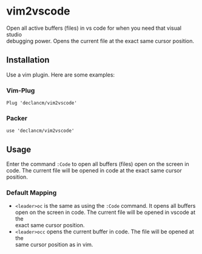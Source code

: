 # vim2vscode

Open all active buffers (files) in vs code for when you need that visual studio\
debugging power. Opens the current file at the exact same cursor position.

## Installation

Use a vim plugin. Here are some examples:

### Vim-Plug

```vim
Plug 'declancm/vim2vscode'
```

### Packer

```vim
use 'declancm/vim2vscode'
```

## Usage

Enter the command `:Code` to open all buffers (files) open on the screen in\
code. The current file will be opened in code at the exact same cursor position.

### Default Mapping

- `<leader>oc` is the same as using the `:Code` command. It opens all buffers\
  open on the screen in code. The current file will be opened in vscode at the\
  exact same cursor position.
- `<leader>occ` opens the current buffer in code. The file will be opened at the\
  same cursor position as in vim.
